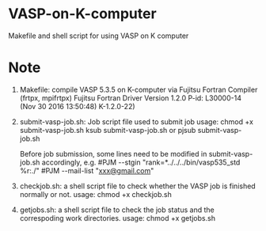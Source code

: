 # VASP-on-K-computer
Makefile and shell script for using VASP on K computer

# Note 
1. Makefile: compile VASP 5.3.5 on K-computer via Fujitsu Fortran Compiler (frtpx, mpifrtpx)
   Fujitsu Fortran Driver Version 1.2.0 P-id: L30000-14 (Nov 30 2016 13:50:48) K-1.2.0-22)

2. submit-vasp-job.sh: Job script file used to submit job
   usage: chmod +x submit-vasp-job.sh
          ksub submit-vasp-job.sh
          or
          pjsub submit-vasp-job.sh

   Before job submission, some lines need to be modified in submit-vasp-job.sh accordingly, e.g.
   #PJM --stgin "rank=*../../../bin/vasp535_std   %r:./"
   #PJM --mail-list "xxx@gmail.com"

3. checkjob.sh: a shell script file to check whether the VASP job is finished normally or not.
   usage: chmod +x checkjob.sh

4. getjobs.sh: a shell script file to check the job status and the correspoding work directories.
   usage: chmod +x  getjobs.sh
